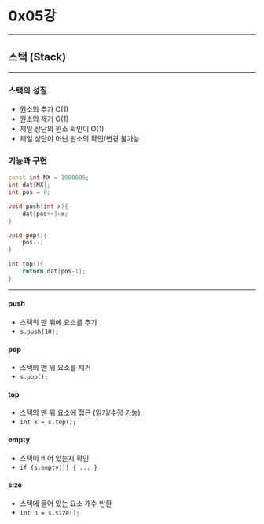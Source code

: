 # 0x05강
-------------

## 스택 (Stack)

---

### 스택의 성질
- 원소의 추가 O(1)
- 원소의 제거 O(1)
- 제일 상단의 원소 확인이 O(1)
- 제일 상단이 아닌 원소의 확인/변경 불가능

### 기능과 구현

```cpp
const int MX = 1000005;
int dat[MX];
int pos = 0;

void push(int x){
    dat[pos++]=x;
}

void pop(){
    pos--;
}

int top(){
    return dat[pos-1];
}
```
---
#### push
- 스택의 맨 위에 요소를 추가
- `s.push(10);`

#### pop
- 스택의 맨 위 요소를 제거
- `s.pop();`

#### top
- 스택의 맨 위 요소에 접근 (읽기/수정 가능)
- `int x = s.top();`

#### empty
- 스택이 비어 있는지 확인
- `if (s.empty()) { ... }`

#### size
- 스택에 들어 있는 요소 개수 반환
- `int n = s.size();`
####
